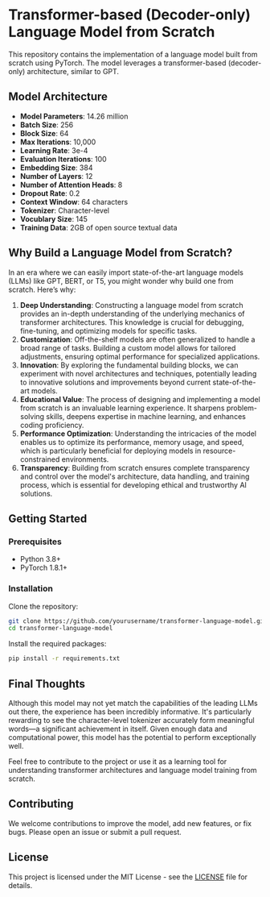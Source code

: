 # Transformer-based (Decoder-only) Language Model from Scratch

This repository contains the implementation of a language model built from scratch using PyTorch. The model leverages a transformer-based (decoder-only) architecture, similar to GPT.

## Model Architecture

- **Model Parameters**: 14.26 million
- **Batch Size**: 256
- **Block Size**: 64
- **Max Iterations**: 10,000
- **Learning Rate**: 3e-4
- **Evaluation Iterations**: 100
- **Embedding Size**: 384
- **Number of Layers**: 12
- **Number of Attention Heads**: 8
- **Dropout Rate**: 0.2
- **Context Window**: 64 characters
- **Tokenizer**: Character-level
- **Vocublary Size**: 145
- **Training Data**: 2GB of open source textual data 

## Why Build a Language Model from Scratch?

In an era where we can easily import state-of-the-art language models (LLMs) like GPT, BERT, or T5, you might wonder why build one from scratch. Here’s why:

1. **Deep Understanding**: Constructing a language model from scratch provides an in-depth understanding of the underlying mechanics of transformer architectures. This knowledge is crucial for debugging, fine-tuning, and optimizing models for specific tasks.
2. **Customization**: Off-the-shelf models are often generalized to handle a broad range of tasks. Building a custom model allows for tailored adjustments, ensuring optimal performance for specialized applications.
3. **Innovation**: By exploring the fundamental building blocks, we can experiment with novel architectures and techniques, potentially leading to innovative solutions and improvements beyond current state-of-the-art models.
4. **Educational Value**: The process of designing and implementing a model from scratch is an invaluable learning experience. It sharpens problem-solving skills, deepens expertise in machine learning, and enhances coding proficiency.
5. **Performance Optimization**: Understanding the intricacies of the model enables us to optimize its performance, memory usage, and speed, which is particularly beneficial for deploying models in resource-constrained environments.
6. **Transparency**: Building from scratch ensures complete transparency and control over the model's architecture, data handling, and training process, which is essential for developing ethical and trustworthy AI solutions.

## Getting Started

### Prerequisites

- Python 3.8+
- PyTorch 1.8.1+

### Installation

Clone the repository:

```bash
git clone https://github.com/yourusername/transformer-language-model.git
cd transformer-language-model
```

Install the required packages:

```bash
pip install -r requirements.txt
```

## Final Thoughts

Although this model may not yet match the capabilities of the leading LLMs out there, the experience has been incredibly informative. It's particularly rewarding to see the character-level tokenizer accurately form meaningful words—a significant achievement in itself. Given enough data and computational power, this model has the potential to perform exceptionally well.

Feel free to contribute to the project or use it as a learning tool for understanding transformer architectures and language model training from scratch.

## Contributing

We welcome contributions to improve the model, add new features, or fix bugs. Please open an issue or submit a pull request.

## License

This project is licensed under the MIT License - see the [LICENSE](LICENSE) file for details.
